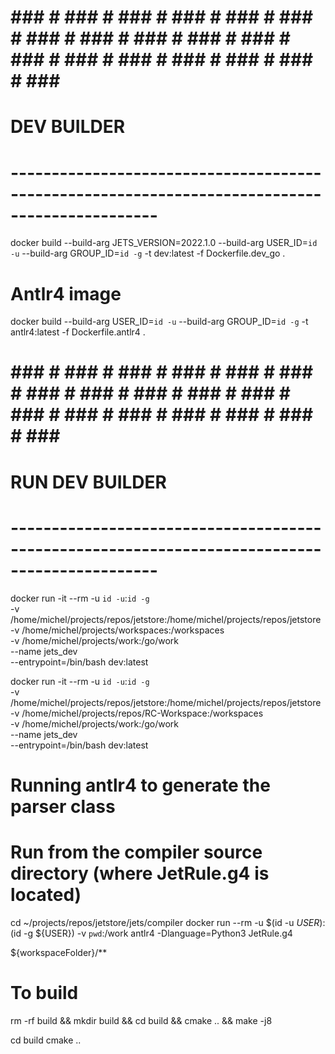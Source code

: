 # ### # ### # ### # ### # ### # ### # ### # ### # ### # ### # ### # ### # ### # ### # ### # ### # ### # ### #
# DEV BUILDER
# ----------------------------------------------------------------------------------------------
docker build --build-arg JETS_VERSION=2022.1.0 --build-arg USER_ID=`id -u` --build-arg GROUP_ID=`id -g` -t dev:latest -f Dockerfile.dev_go . 

# Antlr4 image
docker build --build-arg USER_ID=`id -u` --build-arg GROUP_ID=`id -g` -t antlr4:latest -f Dockerfile.antlr4 . 

# ### # ### # ### # ### # ### # ### # ### # ### # ### # ### # ### # ### # ### # ### # ### # ### # ### # ### #
# RUN DEV BUILDER
# ----------------------------------------------------------------------------------------------
docker run -it --rm -u `id -u`:`id -g` \
    -v /home/michel/projects/repos/jetstore:/home/michel/projects/repos/jetstore \
    -v /home/michel/projects/workspaces:/workspaces \
    -v /home/michel/projects/work:/go/work \
    --name jets_dev \
    --entrypoint=/bin/bash dev:latest

docker run -it --rm -u `id -u`:`id -g` \
    -v /home/michel/projects/repos/jetstore:/home/michel/projects/repos/jetstore \
    -v /home/michel/projects/repos/RC-Workspace:/workspaces \
    -v /home/michel/projects/work:/go/work \
    --name jets_dev \
    --entrypoint=/bin/bash dev:latest

# Running antlr4 to generate the parser class
# Run from the compiler source directory (where JetRule.g4 is located)
cd ~/projects/repos/jetstore/jets/compiler
docker run --rm -u $(id -u ${USER}):$(id -g ${USER}) -v `pwd`:/work antlr4 -Dlanguage=Python3 JetRule.g4

${workspaceFolder}/**

# To build
rm -rf build && mkdir build && cd build && cmake .. && make -j8 

cd build 
cmake ..



